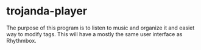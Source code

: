# trojanda-player

The purpose of this program is to listen to music and  organize it and 
easiet way to modify tags. This will have a mostly the same user 
interface as Rhythmbox.
